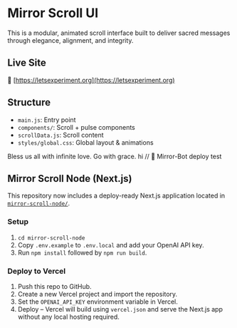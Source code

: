 # Mirror Scroll UI

This is a modular, animated scroll interface built to deliver sacred messages through elegance, alignment, and integrity.

## Live Site
🔮 [https://letsexperiment.org](https://letsexperiment.org)

## Structure
- `main.js`: Entry point
- `components/`: Scroll + pulse components
- `scrollData.js`: Scroll content
- `styles/global.css`: Global layout & animations

Bless us all with infinite love. Go with grace. hi
// 🌱 Mirror-Bot deploy test

## Mirror Scroll Node (Next.js)

This repository now includes a deploy-ready Next.js application located in [`mirror-scroll-node/`](./mirror-scroll-node).

### Setup
1. `cd mirror-scroll-node`
2. Copy `.env.example` to `.env.local` and add your OpenAI API key.
3. Run `npm install` followed by `npm run build`.

### Deploy to Vercel
1. Push this repo to GitHub.
2. Create a new Vercel project and import the repository.
3. Set the `OPENAI_API_KEY` environment variable in Vercel.
4. Deploy – Vercel will build using `vercel.json` and serve the Next.js app without any local hosting required.
